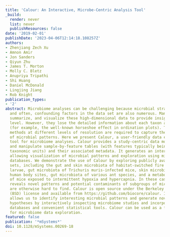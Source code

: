 ```yaml
---
title: 'Calour: An Interactive, Microbe-Centric Analysis Tool'
_build:
  render: never
  list: never
  publishResources: false
date: '2019-02-01'
publishDate: '2023-04-06T12:14:18.108257Z'
authors:
- Zhenjiang Zech Xu
- Amnon Amir
- Jon Sanders
- Qiyun Zhu
- James T. Morton
- Molly C. Bletz
- Anupriya Tripathi
- Shi Huang
- Daniel McDonald
- Lingjing Jiang
- Rob Knight
publication_types:
- '2'
abstract: Microbiome analyses can be challenging because microbial strains are numerous,
  and often, confounding factors in the data set are also numerous. Many tools reduce,
  summarize, and visualize these high-dimensional data to provide insight at the community
  level. However, they lose the detailed information about each taxon and can be misleading
  (for example, the well-known horseshoe effect in ordination plots). Thus, multiple
  methods at different levels of resolution are required to capture the full range
  of microbial patterns. Here we present Calour, a user-friendly data exploration
  tool for microbiome analyses. Calour provides a study-centric data model to store
  and manipulate sample-by-feature tables (with features typically being operational
  taxonomic units) and their associated metadata. It generates an interactive heatmap,
  allowing visualization of microbial patterns and exploration using microbial knowledge
  databases. We demonstrate the use of Calour by exploring publicly available data
  sets, including the gut and skin microbiota of habitat-switched fire salamander
  larvae, gut microbiota of Trichuris muris-infected mice, skin microbiota of different
  human body sites, gut microbiota of various ant species, and a metabolome study
  of mice exposed to intermittent hypoxia and hypercapnia. In these cases, Calour
  reveals novel patterns and potential contaminants of subgroups of microbes that
  are otherwise hard to find. Calour is open source under the Berkeley Software Distribution
  (BSD) license and available from https://github.com/biocore/calour. IMPORTANCE Calour
  allows us to identify interesting microbial patterns and generate novel biological
  hypotheses by interactively inspecting microbiome studies and incorporating annotation
  databases and convenient statistical tools. Calour can be used as a first-step tool
  for microbiome data exploration.
featured: false
publication: '*mSystems*'
doi: 10.1128/mSystems.00269-18
---
```


